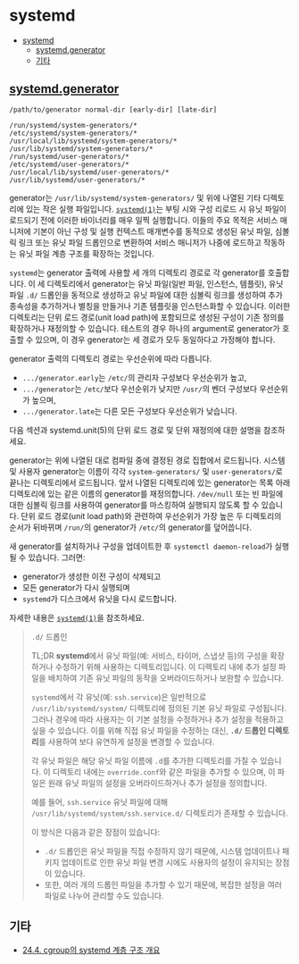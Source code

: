 # systemd

- [systemd](#systemd)
    - [systemd.generator](#systemdgenerator)
    - [기타](#기타)

## [systemd.generator](https://www.freedesktop.org/software/systemd/man/latest/systemd.generator.html)

```plaintext
/path/to/generator normal-dir [early-dir] [late-dir]

/run/systemd/system-generators/*
/etc/systemd/system-generators/*
/usr/local/lib/systemd/system-generators/*
/usr/lib/systemd/system-generators/*
/run/systemd/user-generators/*
/etc/systemd/user-generators/*
/usr/local/lib/systemd/user-generators/*
/usr/lib/systemd/user-generators/*
```

generator는 `/usr/lib/systemd/system-generators/` 및 위에 나열된 기타 디렉토리에 있는 작은 실행 파일입니다.
[`systemd(1)`](https://www.freedesktop.org/software/systemd/man/latest/systemd.html#)는 부팅 시와 구성 리로드 시 유닛 파일이 로드되기 전에 이러한 바이너리를 매우 일찍 실행합니다.
이들의 주요 목적은 서비스 매니저에 기본이 아닌 구성 및 실행 컨텍스트 매개변수를 동적으로 생성된 유닛 파일, 심볼릭 링크 또는 유닛 파일 드롭인으로 변환하여 서비스 매니저가 나중에 로드하고 작동하는 유닛 파일 계층 구조를 확장하는 것입니다.

`systemd`는 generator 출력에 사용할 세 개의 디렉토리 경로로 각 generator를 호출합니다.
이 세 디렉토리에서 generator는 유닛 파일(일반 파일, 인스턴스, 템플릿), 유닛 파일 `.d/` 드롭인을 동적으로 생성하고 유닛 파일에 대한 심볼릭 링크를 생성하여 추가 종속성을 추가하거나 별칭을 만들거나 기존 템플릿을 인스턴스화할 수 있습니다.
이러한 디렉토리는 단위 로드 경로(unit load path)에 포함되므로 생성된 구성이 기존 정의를 확장하거나 재정의할 수 있습니다.
테스트의 경우 하나의 argument로 generator가 호출할 수 있으며, 이 경우 generator는 세 경로가 모두 동일하다고 가정해야 합니다.

generator 출력의 디렉토리 경로는 우선순위에 따라 다릅니다.
- `.../generator.early`는 `/etc/`의 관리자 구성보다 우선순위가 높고,
- `.../generator`는 `/etc/`보다 우선순위가 낮지만 `/usr/`의 벤더 구성보다 우선순위가 높으며,
- `.../generator.late`는 다른 모든 구성보다 우선순위가 낮습니다.

다음 섹션과 systemd.unit(5)의 단위 로드 경로 및 단위 재정의에 대한 설명을 참조하세요.

generator는 위에 나열된 대로 컴파일 중에 결정된 경로 집합에서 로드됩니다.
시스템 및 사용자 generator는 이름이 각각 `system-generators/` 및 `user-generators/`로 끝나는 디렉토리에서 로드됩니다.
앞서 나열된 디렉토리에 있는 generator는 목록 아래 디렉토리에 있는 같은 이름의 generator를 재정의합니다.
`/dev/null` 또는 빈 파일에 대한 심볼릭 링크를 사용하여 generator를 마스킹하여 실행되지 않도록 할 수 있습니다.
단위 로드 경로(unit load path)와 관련하여 우선순위가 가장 높은 두 디렉토리의 순서가 뒤바뀌며 `/run/`의 generator가 `/etc/`의 generator를 덮어씁니다.

새 generator를 설치하거나 구성을 업데이트한 후 `systemctl daemon-reload`가 실행될 수 있습니다. 그러면:
- generator가 생성한 이전 구성이 삭제되고
- 모든 generator가 다시 실행되며
- `systemd`가 디스크에서 유닛을 다시 로드합니다.

자세한 내용은 [`systemd(1)`](https://www.freedesktop.org/software/systemd/man/latest/systemd.html#)을 참조하세요.

> `.d/` 드롭인
>
> TL;DR
> **systemd**에서 유닛 파일(예: 서비스, 타이머, 스냅샷 등)의 구성을 확장하거나 수정하기 위해 사용하는 디렉토리입니다.
> 이 디렉토리 내에 추가 설정 파일을 배치하여 기존 유닛 파일의 동작을 오버라이드하거나 보완할 수 있습니다.
>
> `systemd`에서 각 유닛(예: `ssh.service`)은 일반적으로 `/usr/lib/systemd/system/` 디렉토리에 정의된 기본 유닛 파일로 구성됩니다. 그러나 경우에 따라 사용자는 이 기본 설정을 수정하거나 추가 설정을 적용하고 싶을 수 있습니다. 이를 위해 직접 유닛 파일을 수정하는 대신, **`.d/` 드롭인 디렉토리**를 사용하여 보다 유연하게 설정을 변경할 수 있습니다.
>
> 각 유닛 파일은 해당 유닛 파일 이름에 `.d`를 추가한 디렉토리를 가질 수 있습니다. 이 디렉토리 내에는 `override.conf`와 같은 파일을 추가할 수 있으며, 이 파일은 원래 유닛 파일의 설정을 오버라이드하거나 추가 설정을 정의합니다.
>
> 예를 들어, `ssh.service` 유닛 파일에 대해 `/usr/lib/systemd/system/ssh.service.d/` 디렉토리가 존재할 수 있습니다.
>
> 이 방식은 다음과 같은 장점이 있습니다:
> - `.d/` 드롭인은 유닛 파일을 직접 수정하지 않기 때문에, 시스템 업데이트나 패키지 업데이트로 인한 유닛 파일 변경 시에도 사용자의 설정이 유지되는 장점이 있습니다.
> - 또한, 여러 개의 드롭인 파일을 추가할 수 있기 때문에, 복잡한 설정을 여러 파일로 나누어 관리할 수도 있습니다.

## 기타

- [24.4. cgroup의 systemd 계층 구조 개요](https://docs.redhat.com/ko/documentation/red_hat_enterprise_linux/9/html/managing_monitoring_and_updating_the_kernel/con_overview-of-systemd-hierarchy-for-cgroups_assembly_using-systemd-to-manage-resources-used-by-applications#con_overview-of-systemd-hierarchy-for-cgroups_assembly_using-systemd-to-manage-resources-used-by-applications)
